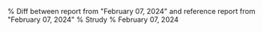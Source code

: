 % Diff between report from "February 07, 2024" and reference report from "February 07, 2024"
% Strudy
% February 07, 2024


